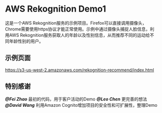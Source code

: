 # AWS Rekognition Demo1

这是一个AWS Rekognition服务的示例项目。Firefox可以直接调用摄像头，Chrome需要使用https协议才能正常使用。示例中通过摄像头捕捉人脸信息，利用AWS Rekognition服务获取人的年龄以及性别信息，从而推荐不同的运动给不同年龄性别的用户。

## 示例页面

<https://s3-us-west-2.amazonaws.com/rekognition-recommend/index.html>

## 特别感谢

***@Fei Zhao***	最初的代码，用于客户活动的Demo
***@Leo Chen***	更完善的想法
***@David Wang***	利用Amazon Cognito增加项目的安全性和可扩展性，整理Demo